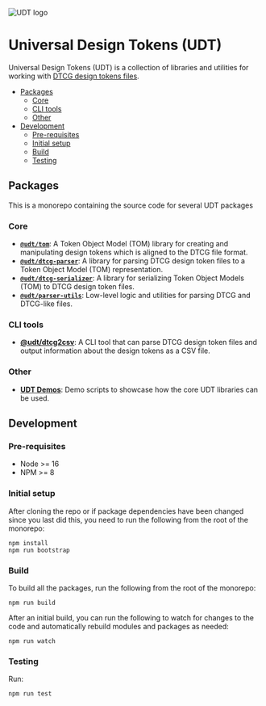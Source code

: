 ![UDT logo](http://udt.design/udt-logo.svg)

# Universal Design Tokens (UDT)

Universal Design Tokens (UDT) is a collection of libraries and utilities for working with [DTCG design tokens files](https://tr.designtokens.org/format/).

<!-- TOC updateonsave:true depthfrom:2 -->

- [Packages](#packages)
  - [Core](#core)
  - [CLI tools](#cli-tools)
  - [Other](#other)
- [Development](#development)
  - [Pre-requisites](#pre-requisites)
  - [Initial setup](#initial-setup)
  - [Build](#build)
  - [Testing](#testing)

<!-- /TOC -->

## Packages

This is a monorepo containing the source code for several UDT packages

### Core

- [**`@udt/tom`**](./packages/tom): A Token Object Model (TOM) library for creating and manipulating design tokens which is aligned to the DTCG file format.
- [**`@udt/dtcg-parser`**](./packages/dtcg-parser): A library for parsing DTCG design token files to a Token Object Model (TOM) representation.
- [**`@udt/dtcg-serializer`**](./packages/dtcg-serializer): A library for serializing Token Object Models (TOM) to DTCG design token files.
- [**`@udt/parser-utils`**](./packages/parser-utils): Low-level logic and utilities for parsing DTCG and DTCG-like files.

### CLI tools

- [**@udt/dtcg2csv**](./packages/dtcg2csv/): A CLI tool that can parse DTCG design token files and output information about the design tokens as a CSV file.

### Other

- [**UDT Demos**](./packages/demos): Demo scripts to showcase how the core UDT libraries can be used.

## Development

### Pre-requisites

- Node >= 16
- NPM >= 8

### Initial setup

After cloning the repo or if package dependencies have been changed since you last did this, you need to run the following from the root of the monorepo:

```
npm install
npm run bootstrap
```

### Build

To build all the packages, run the following from the root of the monorepo:

```
npm run build
```

After an initial build, you can run the following to watch for changes to the code and automatically rebuild modules and packages as needed:

```
npm run watch
```

### Testing

Run:

```
npm run test
```
